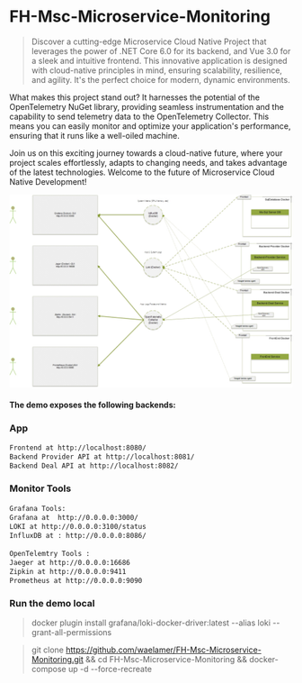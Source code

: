 # FH-Msc-Microservice-Monitoring

> Discover a cutting-edge Microservice Cloud Native Project that leverages the power of .NET Core 6.0 for its backend, and Vue 3.0 for a sleek and intuitive frontend. This innovative application is designed with cloud-native principles in mind, ensuring scalability, resilience, and agility. It's the perfect choice for modern, dynamic environments. 

What makes this project stand out? It harnesses the potential of the OpenTelemetry NuGet library, providing seamless instrumentation and the capability to send telemetry data to the OpenTelemetry Collector. This means you can easily monitor and optimize your application's performance, ensuring that it runs like a well-oiled machine.

Join us on this exciting journey towards a cloud-native future, where your project scales effortlessly, adapts to changing needs, and takes advantage of the latest technologies. Welcome to the future of Microservice Cloud Native Development!

<img src="Docs/Architect.jpg" alt="DealstoreWeb Monitoring tools" title="DealstoreWeb Monitoring tools">

#### The demo exposes the following backends:

### App   


    Frontend at http://localhost:8080/
    Backend Provider API at http://localhost:8081/
    Backend Deal API at http://localhost:8082/


  

### Monitor Tools
    Grafana Tools:
    Grafana at  http://0.0.0.0:3000/
    LOKI at http://0.0.0.0:3100/status
    InfluxDB at : http://0.0.0.0:8086/

    OpenTelemtry Tools :
    Jaeger at http://0.0.0.0:16686
    Zipkin at http://0.0.0.0:9411
    Prometheus at http://0.0.0.0:9090

### Run the demo local

> docker plugin install grafana/loki-docker-driver:latest --alias loki --grant-all-permissions


> git clone https://github.com/waelamer/FH-Msc-Microservice-Monitoring.git && cd FH-Msc-Microservice-Monitoring && docker-compose up -d --force-recreate 




